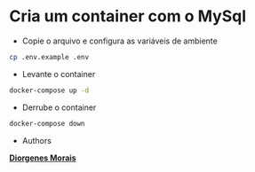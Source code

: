 # Cria um container com o MySql

- Copie o arquivo e configura as variáveis de ambiente

```bash
cp .env.example .env
```

- Levante o container

```bash
docker-compose up -d
```

- Derrube o container

```bash
docker-compose down
```

- Authors

[**Diorgenes Morais**](https://github.com/diorgenesmorais)

